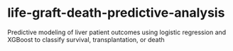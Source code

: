 # life-graft-death-predictive-analysis
Predictive modeling of liver patient outcomes using logistic regression and XGBoost to classify survival, transplantation, or death
